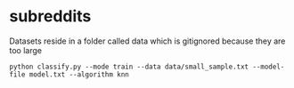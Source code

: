# subreddits

Datasets reside in a folder called data which is gitignored because they are too large

`python classify.py --mode train --data data/small_sample.txt --model-file model.txt --algorithm knn`